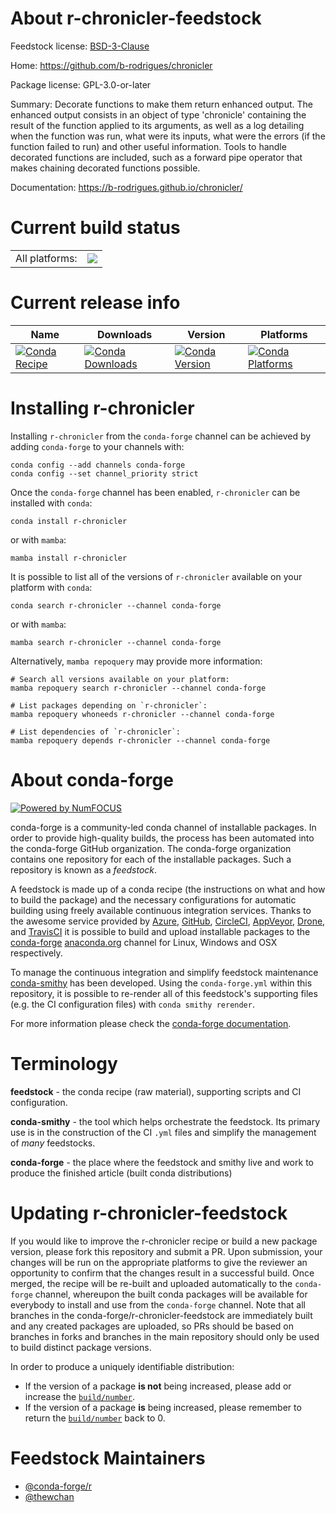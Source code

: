 About r-chronicler-feedstock
============================

Feedstock license: [BSD-3-Clause](https://github.com/conda-forge/r-chronicler-feedstock/blob/main/LICENSE.txt)

Home: https://github.com/b-rodrigues/chronicler

Package license: GPL-3.0-or-later

Summary: Decorate functions to make them return enhanced output. The enhanced output consists in an object of type 'chronicle' containing the result of the function applied to its arguments, as well as a log detailing when the function was run, what were its inputs, what were the errors (if the function failed to run) and other useful information. Tools to handle decorated functions are included, such as a forward pipe operator that makes chaining decorated functions possible.

Documentation: https://b-rodrigues.github.io/chronicler/

Current build status
====================


<table><tr><td>All platforms:</td>
    <td>
      <a href="https://dev.azure.com/conda-forge/feedstock-builds/_build/latest?definitionId=17729&branchName=main">
        <img src="https://dev.azure.com/conda-forge/feedstock-builds/_apis/build/status/r-chronicler-feedstock?branchName=main">
      </a>
    </td>
  </tr>
</table>

Current release info
====================

| Name | Downloads | Version | Platforms |
| --- | --- | --- | --- |
| [![Conda Recipe](https://img.shields.io/badge/recipe-r--chronicler-green.svg)](https://anaconda.org/conda-forge/r-chronicler) | [![Conda Downloads](https://img.shields.io/conda/dn/conda-forge/r-chronicler.svg)](https://anaconda.org/conda-forge/r-chronicler) | [![Conda Version](https://img.shields.io/conda/vn/conda-forge/r-chronicler.svg)](https://anaconda.org/conda-forge/r-chronicler) | [![Conda Platforms](https://img.shields.io/conda/pn/conda-forge/r-chronicler.svg)](https://anaconda.org/conda-forge/r-chronicler) |

Installing r-chronicler
=======================

Installing `r-chronicler` from the `conda-forge` channel can be achieved by adding `conda-forge` to your channels with:

```
conda config --add channels conda-forge
conda config --set channel_priority strict
```

Once the `conda-forge` channel has been enabled, `r-chronicler` can be installed with `conda`:

```
conda install r-chronicler
```

or with `mamba`:

```
mamba install r-chronicler
```

It is possible to list all of the versions of `r-chronicler` available on your platform with `conda`:

```
conda search r-chronicler --channel conda-forge
```

or with `mamba`:

```
mamba search r-chronicler --channel conda-forge
```

Alternatively, `mamba repoquery` may provide more information:

```
# Search all versions available on your platform:
mamba repoquery search r-chronicler --channel conda-forge

# List packages depending on `r-chronicler`:
mamba repoquery whoneeds r-chronicler --channel conda-forge

# List dependencies of `r-chronicler`:
mamba repoquery depends r-chronicler --channel conda-forge
```


About conda-forge
=================

[![Powered by
NumFOCUS](https://img.shields.io/badge/powered%20by-NumFOCUS-orange.svg?style=flat&colorA=E1523D&colorB=007D8A)](https://numfocus.org)

conda-forge is a community-led conda channel of installable packages.
In order to provide high-quality builds, the process has been automated into the
conda-forge GitHub organization. The conda-forge organization contains one repository
for each of the installable packages. Such a repository is known as a *feedstock*.

A feedstock is made up of a conda recipe (the instructions on what and how to build
the package) and the necessary configurations for automatic building using freely
available continuous integration services. Thanks to the awesome service provided by
[Azure](https://azure.microsoft.com/en-us/services/devops/), [GitHub](https://github.com/),
[CircleCI](https://circleci.com/), [AppVeyor](https://www.appveyor.com/),
[Drone](https://cloud.drone.io/welcome), and [TravisCI](https://travis-ci.com/)
it is possible to build and upload installable packages to the
[conda-forge](https://anaconda.org/conda-forge) [anaconda.org](https://anaconda.org/)
channel for Linux, Windows and OSX respectively.

To manage the continuous integration and simplify feedstock maintenance
[conda-smithy](https://github.com/conda-forge/conda-smithy) has been developed.
Using the ``conda-forge.yml`` within this repository, it is possible to re-render all of
this feedstock's supporting files (e.g. the CI configuration files) with ``conda smithy rerender``.

For more information please check the [conda-forge documentation](https://conda-forge.org/docs/).

Terminology
===========

**feedstock** - the conda recipe (raw material), supporting scripts and CI configuration.

**conda-smithy** - the tool which helps orchestrate the feedstock.
                   Its primary use is in the construction of the CI ``.yml`` files
                   and simplify the management of *many* feedstocks.

**conda-forge** - the place where the feedstock and smithy live and work to
                  produce the finished article (built conda distributions)


Updating r-chronicler-feedstock
===============================

If you would like to improve the r-chronicler recipe or build a new
package version, please fork this repository and submit a PR. Upon submission,
your changes will be run on the appropriate platforms to give the reviewer an
opportunity to confirm that the changes result in a successful build. Once
merged, the recipe will be re-built and uploaded automatically to the
`conda-forge` channel, whereupon the built conda packages will be available for
everybody to install and use from the `conda-forge` channel.
Note that all branches in the conda-forge/r-chronicler-feedstock are
immediately built and any created packages are uploaded, so PRs should be based
on branches in forks and branches in the main repository should only be used to
build distinct package versions.

In order to produce a uniquely identifiable distribution:
 * If the version of a package **is not** being increased, please add or increase
   the [``build/number``](https://docs.conda.io/projects/conda-build/en/latest/resources/define-metadata.html#build-number-and-string).
 * If the version of a package **is** being increased, please remember to return
   the [``build/number``](https://docs.conda.io/projects/conda-build/en/latest/resources/define-metadata.html#build-number-and-string)
   back to 0.

Feedstock Maintainers
=====================

* [@conda-forge/r](https://github.com/conda-forge/r/)
* [@thewchan](https://github.com/thewchan/)

